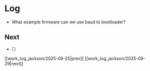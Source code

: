# Log
- What example firmware can we use baud to bootloader? 

## Next
- [ ]

[[work_log_jackson/2025-09-25|prev]] [[work_log_jackson/2025-09-29|next]]
